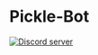 # Pickle-Bot
<a href="https://discord.gg/7TJfZXpwKD"><img src="https://img.shields.io/discord/750187518431068211?color=7289da&logo=discord&logoColor=white" alt="Discord server" /></a>
